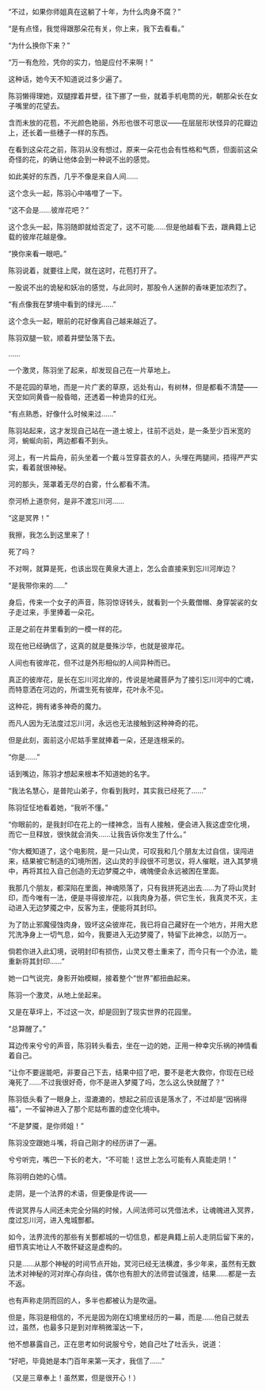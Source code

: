 “不过，如果你师姐真在这躺了十年，为什么肉身不腐？”

“是有点怪，我觉得跟那朵花有关，你上来，我下去看看。”

“为什么换你下来？”

“万一有危险，凭你的实力，怕是应付不来啊！”

这种话，她今天不知道说过多少遍了。

陈羽懒得理她，双腿撑着井壁，往下挪了一些，就着手机电筒的光，朝那朵长在女子嘴里的花望去。

含而未放的花苞，不光颜色艳丽，外形也很不可思议——在层层形状怪异的花瓣边上，还长着一些穗子一样的东西。

在看到这朵花之前，陈羽从没有想过，原来一朵花也会有性格和气质，但面前这朵奇怪的花，的确让他体会到一种说不出的感觉。

如此美好的东西，几乎不像是来自人间……

这个念头一起，陈羽心中咯噔了一下。

“这不会是……彼岸花吧？”

这个念头一起，陈羽随即就给否定了，这不可能……但是他越看下去，跟典籍上记载的彼岸花越是像。

“换你来看一眼吧。”

陈羽说着，就要往上爬，就在这时，花苞打开了。

一股说不出的诡秘和妖冶的感觉，与此同时，那股令人迷醉的香味更加浓烈了。

“有点像我在梦境中看到的绿光……”

这个念头一起，眼前的花好像离自己越来越近了。

陈羽双腿一软，顺着井壁坠落下去。

……

一个激灵，陈羽坐了起来，却发现自己在一片草地上。

不是花园的草地，而是一片广袤的草原，远处有山，有树林，但是都看不清楚——天空如同黄昏一般昏暗，还透着一种诡异的红光。

“有点熟悉，好像什么时候来过……”

陈羽站起来，这才发现自己站在一道土坡上，往前不远处，是一条至少百米宽的河，蜿蜒向前，两边都看不到头。

河上，有一片扁舟，前头坐着一个戴斗笠穿蓑衣的人，头埋在两腿间，捂得严严实实，看着就很神秘。

河的那头，笼罩着无尽的白雾，什么都看不清。

奈河桥上道奈何，是非不渡忘川河……

“这是冥界！”

我擦，我怎么到这里来了！

死了吗？

不对啊，就算是死，也该出现在黄泉大道上，怎么会直接来到忘川河岸边？

“是我带你来的……”

身后，传来一个女子的声音，陈羽惊讶转头，就看到一个头戴僧帽、身穿袈裟的女子走过来，手里捧着一朵花。

正是之前在井里看到的一模一样的花。

现在他已经确信了，这真的就是曼殊沙华，也就是彼岸花。

人间也有彼岸花，但不过是外形相似的人间异种而已。

真正的彼岸花，是长在忘川河北岸的，传说是地藏菩萨为了接引忘川河中的亡魂，而特意洒在河边的，所谓生死有彼岸，花叶永不见。

这种花，拥有诸多神奇的魔力。

而凡人因为无法度过忘川河，永远也无法接触到这种神奇的花。

但是此刻，面前这小尼姑手里就捧着一朵，还是连根采的。

“你是……”

话到嘴边，陈羽才想起来根本不知道她的名字。

“我法名慧心，是普陀山弟子，你看到我时，其实我已经死了……”

陈羽怔怔地看着她，“我听不懂。”

“你眼前的，是我封印在花上的一缕神念，当有人接触，便会进入我这虚空化境，而它一旦释放，很快就会消失……让我告诉你发生了什么。”

“你大概知道了，这个电影院，是一只山灵，可叹我和几个朋友太过自信，误闯进来，结果被它制造的幻境所困，这山灵的手段很不可思议，将人催眠，进入其梦境中，再将其拉入自己创造的无边梦魇之中，魂魄便会永远被困在里面。

我那几个朋友，都深陷在里面，神魂陨落了，只有我拼死逃出去……为了将山灵封印，而今唯有一法，便是寻得彼岸花，以我肉身为基，供它生长，我真灵不灭，主动进入无边梦魇之中，反客为主，便能将其封印。

为了防止邪魔侵蚀肉身，毁坏这朵彼岸花，我已将自己藏好在一个地方，并用大悲咒洗净身上一切气息，如今，我要进入无边梦魇了，特留下此神念，以防万一。

倘若你进入此幻境，说明封印有损伤，山灵又卷土重来了，而今只有一个办法，能重新将其封印……”

她一口气说完，身影开始模糊，接着整个“世界”都扭曲起来。

陈羽一个激灵，从地上坐起来。

又是在草坪上，不过这一次，却是回到了现实世界的花园里。

“总算醒了。”

耳边传来兮兮的声音，陈羽转头看去，坐在一边的她，正用一种幸灾乐祸的神情看着自己。

“让你不要逞能吧，非要自己下去，结果中招了吧，要不是老大救你，你现在已经淹死了……不过我很好奇，你不是进入梦魇了吗，怎么这么快就醒了？”

陈羽低头看了一眼身上，湿漉漉的，想起之前应该是落水了，不过却是“因祸得福”，一不留神进入了那个尼姑布置的虚空化境中。

“不是梦魇，是你师姐！”

陈羽没空跟她斗嘴，将自己刚才的经历讲了一遍。

兮兮听完，嘴巴一下长的老大，“不可能！这世上怎么可能有人真能走阴！”

陈羽明白她的心情。

走阴，是一个法界的术语，但更像是传说——

传说冥界与人间还未完全分隔的时候，人间法师可以凭借法术，让魂魄进入冥界，度过忘川河，进入鬼城酆都。

如今，法界流传的那些有关酆都城的一切信息，都是典籍上前人走阴后留下来的，细节真实地让人不敢怀疑这是虚构的。

只是……从那个神秘的时间节点开始，冥河已经无法横渡，多少年来，虽然有无数法术对神秘的河对岸心存向往，偶尔也有胆大的法师尝试强渡，结果……都是一去不返。

也有声称走阴而回的人，多半也都被认为是吹逼。

但是，陈羽是相信的，不光是因为刚在幻境里经历的一幕，而是……他自己就去过，虽然，也最多只是到对岸稍微溜达一下，

他不想暴露自己，正在思考如何说服兮兮，她自己吐了吐舌头，说道：

“好吧，毕竟她是本门百年来第一天才，我信了……”

（又是三章奉上！虽然累，但是很开心！）
